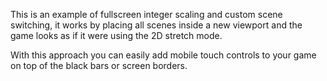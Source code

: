 This is an example of fullscreen integer scaling and custom scene switching, it works by placing all scenes inside a new viewport and the game looks as if it were using the 2D stretch mode.


With this approach you can easily add mobile touch controls to your game on top of the black bars or screen borders.